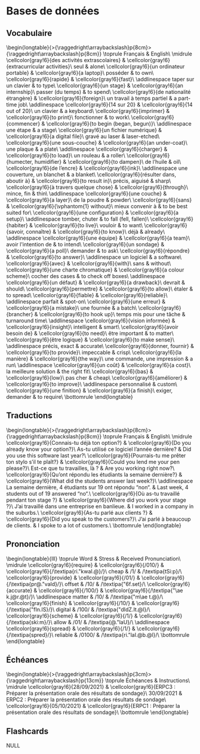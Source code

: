 
 
# Bases de données



##  Vocabulaire 


\begin{longtable}{>{\raggedright\arraybackslash}p{8cm}>{\raggedright\arraybackslash}p{8cm}}
\toprule
Français & English\\
\midrule
\cellcolor{gray!6}{des activités extrascolaires} & \cellcolor{gray!6}{extracurricular activities}\\
seul & alone\\
\cellcolor{gray!6}{un ordinateur portable} & \cellcolor{gray!6}{a laptop}\\
posséder & to own\\
\cellcolor{gray!6}{rapide} & \cellcolor{gray!6}{fast}\\
\addlinespace
taper sur un clavier & to type\\
\cellcolor{gray!6}{un stage} & \cellcolor{gray!6}{an internship}\\
passer (du temps) & to spend\\
\cellcolor{gray!6}{de nationalité étrangère} & \cellcolor{gray!6}{foreign}\\
un travail à temps partiel & a part-time job\\
\addlinespace
\cellcolor{gray!6}{14 sur 20} & \cellcolor{gray!6}{14 out of 20}\\
un clavier & a keyboard\\
\cellcolor{gray!6}{imprimer} & \cellcolor{gray!6}{to print}\\
fonctionner & to work\\
\cellcolor{gray!6}{commencer} & \cellcolor{gray!6}{to begin (began, begun)}\\
\addlinespace
une étape & a stage\\
\cellcolor{gray!6}{un fichier numérique} & \cellcolor{gray!6}{a digital file}\\
gravé au laser & laser-etched\\
\cellcolor{gray!6}{une sous-couche} & \cellcolor{gray!6}{an under-coat}\\
une plaque & a plate\\
\addlinespace
\cellcolor{gray!6}{charger} & \cellcolor{gray!6}{to load}\\
un rouleau & a roller\\
\cellcolor{gray!6}{humecter, humidifier} & \cellcolor{gray!6}{to dampen}\\
de l’huile & oil\\
\cellcolor{gray!6}{de l’encre} & \cellcolor{gray!6}{ink}\\
\addlinespace
une couverture, un blanchet & a blanket\\
\cellcolor{gray!6}{résulter dans, aboutir à} & \cellcolor{gray!6}{to result in}\\
précis, aiguisé & sharp\\
\cellcolor{gray!6}{à travers quelque chose} & \cellcolor{gray!6}{through}\\
mince, fin & thin\\
\addlinespace
\cellcolor{gray!6}{une couche} & \cellcolor{gray!6}{a layer}\\
de la poudre & powder\\
\cellcolor{gray!6}{sans} & \cellcolor{gray!6}{\vphantom{1} without}\\
mieux convenir à & to be best suited for\\
\cellcolor{gray!6}{une configuration} & \cellcolor{gray!6}{a setup}\\
\addlinespace
tomber, chuter & to fall (fell, fallen)\\
\cellcolor{gray!6}{habiter} & \cellcolor{gray!6}{to live}\\
vouloir & to want\\
\cellcolor{gray!6}{savoir, connaître} & \cellcolor{gray!6}{to know}\\
déjà & already\\
\addlinespace
\cellcolor{gray!6}{une équipe} & \cellcolor{gray!6}{a team}\\
avoir l'intention de & to intend\\
\cellcolor{gray!6}{un sondage} & \cellcolor{gray!6}{a poll}\\
demander & to ask\\
\cellcolor{gray!6}{répondre} & \cellcolor{gray!6}{to answer}\\
\addlinespace
un logiciel & a software\\
\cellcolor{gray!6}{avec} & \cellcolor{gray!6}{with}\\
sans & without\\
\cellcolor{gray!6}{une charte chromatique} & \cellcolor{gray!6}{a colour scheme}\\
cocher des cases & to check off boxes\\
\addlinespace
\cellcolor{gray!6}{un défaut} & \cellcolor{gray!6}{a drawback}\\
devrait & should\\
\cellcolor{gray!6}{permettre} & \cellcolor{gray!6}{to allow}\\
étaler & to spread\\
\cellcolor{gray!6}{fiable} & \cellcolor{gray!6}{reliable}\\
\addlinespace
parfait & spot-on\\
\cellcolor{gray!6}{une erreur} & \cellcolor{gray!6}{a mistake}\\
une fournée & a batch\\
\cellcolor{gray!6}{brancher} & \cellcolor{gray!6}{to hook up}\\
temps mis pour une tâche & turnaround time\\
\addlinespace
\cellcolor{gray!6}{vision informée} & \cellcolor{gray!6}{insight}\\
intelligent & smart\\
\cellcolor{gray!6}{avoir besoin de} & \cellcolor{gray!6}{to need}\\
être important & to matter\\
\cellcolor{gray!6}{être logique} & \cellcolor{gray!6}{to make sense}\\
\addlinespace
précis, exact & accurate\\
\cellcolor{gray!6}{donner, fournir} & \cellcolor{gray!6}{to provide}\\
impeccable & crisp\\
\cellcolor{gray!6}{la manière} & \cellcolor{gray!6}{the way}\\
une commande, une impression & a run\\
\addlinespace
\cellcolor{gray!6}{un coût} & \cellcolor{gray!6}{a cost}\\
la meilleure solution & the right fit\\
\cellcolor{gray!6}{bas} & \cellcolor{gray!6}{low}\\
pas cher & cheap\\
\cellcolor{gray!6}{améliorer} & \cellcolor{gray!6}{to improve}\\
\addlinespace
personnalisé & custom\\
\cellcolor{gray!6}{une finition} & \cellcolor{gray!6}{a finish}\\
exiger, demander & to require\\
\bottomrule
\end{longtable}



##  Traductions 


\begin{longtable}{>{\raggedright\arraybackslash}p{8cm}>{\raggedright\arraybackslash}p{8cm}}
\toprule
Français & English\\
\midrule
\cellcolor{gray!6}{Connais-tu déjà ton option?} & \cellcolor{gray!6}{Do you already know your option?}\\
As-tu utilisé ce logiciel l’année dernière? & Did you use this software last year?\\
\cellcolor{gray!6}{Pourrais-tu me prêter ton stylo s’il te plaît?} & \cellcolor{gray!6}{Could you lend me your pen please?}\\
Est-ce que tu travailles, là ? & Are you working right now?\\
\cellcolor{gray!6}{Qu’ont répondu les étudiants la semaine dernière?} & \cellcolor{gray!6}{What did the students answer last week?}\\
\addlinespace
La semaine dernière, 4 étudiants sur 19 ont répondu “non“. & Last week, 4 students out of 19 answered “no“.\\
\cellcolor{gray!6}{Où as-tu travaillé pendant ton stage ?} & \cellcolor{gray!6}{Where did you work your stage ?}\\
J’ai travaillé dans une entreprise en banlieue. & I worked in a company in the suburbs.\\
\cellcolor{gray!6}{As-tu parlé aux clients ?} & \cellcolor{gray!6}{Did you speak to the customers?}\\
J’ai parlé à beaucoup de clients. & I spoke to a lot of customers.\\
\bottomrule
\end{longtable}



##  Prononciation 


\begin{longtable}{lll}
\toprule
Word & Stress & Received Pronunciation\\
\midrule
\cellcolor{gray!6}{require} & \cellcolor{gray!6}{/010/} & \cellcolor{gray!6}{/\textipa{ri."kwaI.@}/}\\
cheap & /1/ & /\textipa{tSi:p}/\\
\cellcolor{gray!6}{provide} & \cellcolor{gray!6}{/01/} & \cellcolor{gray!6}{/\textipa{pr@."vaId}/}\\
offset & /10/ & /\textipa{"6f.set}/\\
\cellcolor{gray!6}{accurate} & \cellcolor{gray!6}{/100/} & \cellcolor{gray!6}{/\textipa{"\ae k.j@r.@t}/}\\
\addlinespace
matter & /10/ & /\textipa{"m\ae t.@}/\\
\cellcolor{gray!6}{finish} & \cellcolor{gray!6}{/10/} & \cellcolor{gray!6}{/\textipa{"fIn.IS}/}\\
digital & /100/ & /\textipa{"dIdZ.It.@l}/\\
\cellcolor{gray!6}{scheme} & \cellcolor{gray!6}{/1/} & \cellcolor{gray!6}{/\textipa{ski:m}/}\\
allow & /01/ & /\textipa{@."laU}/\\
\addlinespace
\cellcolor{gray!6}{spread} & \cellcolor{gray!6}{/1/} & \cellcolor{gray!6}{/\textipa{spred}/}\\
reliable & /0100/ & /\textipa{ri."laI.@b.@l}/\\
\bottomrule
\end{longtable}



##  Échéances 


\begin{longtable}{>{\raggedright\arraybackslash}p{3cm}>{\raggedright\arraybackslash}p{13cm}}
\toprule
Échéances & Instructions\\
\midrule
\cellcolor{gray!6}{28/09/2021} & \cellcolor{gray!6}{ERPC3 : Préparer la présentation orale des résultats de sondage}\\
30/09/2021 & ERPC2 : Préparer la présentation orale des résultats de sondage\\
\cellcolor{gray!6}{05/10/2021} & \cellcolor{gray!6}{ERPC1 : Préparer la présentation orale des résultats de sondage}\\
\bottomrule
\end{longtable}



## Flashcards

NULL

